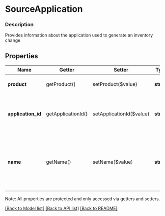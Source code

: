 # SourceApplication

### Description

Provides information about the application used to generate an inventory change.

## Properties
Name | Getter | Setter | Type | Description | Notes
------------ | ------------- | ------------- | ------------- | ------------- | -------------
**product** | getProduct() | setProduct($value) | **string** | Read-only [Product](#type-product) type for the application. | [optional] 
**application_id** | getApplicationId() | setApplicationId($value) | **string** | Read-only Square ID assigned to the application. Only used for [Product](#type-product) type &#x60;EXTERNAL_API&#x60;. | [optional] 
**name** | getName() | setName($value) | **string** | Read-only display name assigned to the application (e.g. &#x60;\&quot;Custom Application\&quot;&#x60;, &#x60;\&quot;Square POS 4.74 for Android\&quot;&#x60;). | [optional] 

Note: All properties are protected and only accessed via getters and setters.

[[Back to Model list]](../../README.md#documentation-for-models) [[Back to API list]](../../README.md#documentation-for-api-endpoints) [[Back to README]](../../README.md)

